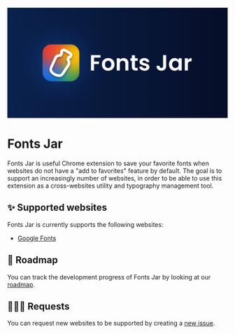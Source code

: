 ![](./banner.png)

# Fonts Jar

Fonts Jar is useful Chrome extension to save your favorite fonts when websites do not have a "add to favorites" feature by default. The goal is to support an increasingly number of websites, in order to be able to use this extension as a cross-websites utility and typography management tool.

## ✨ Supported websites

Fonts Jar is currently supports the following websites:

- [Google Fonts](https://fonts.google.com/)

## 🧭 Roadmap

You can track the development progress of Fonts Jar by looking at our [roadmap](https://github.com/users/DaveKeehl/projects/6).

## 🙋🏻‍♀️ Requests

You can request new websites to be supported by creating a [new issue](https://github.com/DaveKeehl/fonts-jar/issues/new).
